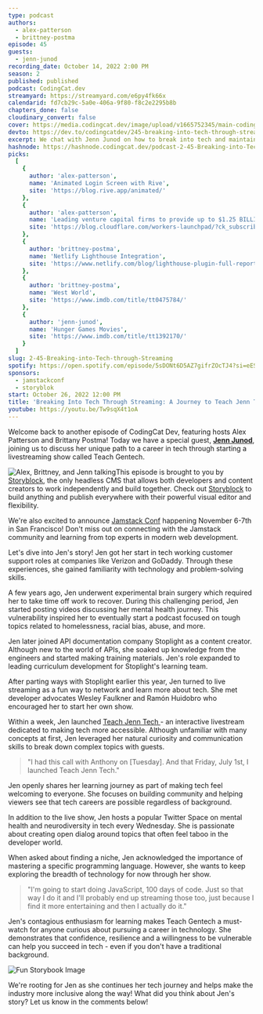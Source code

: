 ```yaml
---
type: podcast
authors:
  - alex-patterson
  - brittney-postma
episode: 45
guests:
  - jenn-junod
recording_date: October 14, 2022 2:00 PM
season: 2
published: published
podcast: CodingCat.dev
streamyard: https://streamyard.com/e6py4fk66x
calendarid: fd7cb29c-5a0e-406a-9f80-f8c2e2295b8b
chapters_done: false
cloudinary_convert: false
cover: https://media.codingcat.dev/image/upload/v1665752345/main-codingcatdev-photo/Breaking-into-Tech-through-Streaming.jpg
devto: https://dev.to/codingcatdev/245-breaking-into-tech-through-streaming-3bi
excerpt: We chat with Jenn Junod on how to break into tech and maintain mental health.
hashnode: https://hashnode.codingcat.dev/podcast-2-45-Breaking-into-Tech-through-Streaming
picks:
  [
    {
      author: 'alex-patterson',
      name: 'Animated Login Screen with Rive',
      site: 'https://blog.rive.app/animated/'
    },
    {
      author: 'alex-patterson',
      name: 'Leading venture capital firms to provide up to $1.25 BILLION to back startups built on Cloudflare Workers',
      site: 'https://blog.cloudflare.com/workers-launchpad/?ck_subscriber_id=1233693656'
    },
    {
      author: 'brittney-postma',
      name: 'Netlify Lighthouse Integration',
      site: 'https://www.netlify.com/blog/lighthouse-plugin-full-reports-for-each-deploy/'
    },
    {
      author: 'brittney-postma',
      name: 'West World',
      site: 'https://www.imdb.com/title/tt0475784/'
    },
    {
      author: 'jenn-junod',
      name: 'Hunger Games Movies',
      site: 'https://www.imdb.com/title/tt1392170/'
    }
  ]
slug: 2-45-Breaking-into-Tech-through-Streaming
spotify: https://open.spotify.com/episode/5sDONt6D5AZ7gifrZOcTJ4?si=eES0eYffSbG5aTMBMKwveg
sponsors:
  - jamstackconf
  - storyblok
start: October 26, 2022 12:00 PM
title: 'Breaking Into Tech Through Streaming: A Journey to Teach Jenn Tech'
youtube: https://youtu.be/Tw9sqX4t1oA
---
```


Welcome back to another episode of CodingCat Dev, featuring hosts Alex Patterson and Brittany Postma! Today we have a special guest, [**Jenn Junod**](/guest/jenn-junod), joining us to discuss her unique path to a career in tech through starting a livestreaming show called Teach Gentech.

![Alex, Brittney, and Jenn talking](https://media.codingcat.dev/image/upload/v1699671791/main-codingcatdev-photo/1-245-breaking-into-tech-through-streaming.jpg)This episode is brought to you by [Storyblock](https://www.storyblok.com/), the only headless CMS that allows both developers and content creators to work independently and build together. Check out [Storyblock](https://www.storyblok.com/) to build anything and publish everywhere with their powerful visual editor and flexibility.

We're also excited to announce [Jamstack Conf](https://jamstackconf.com/) happening November 6-7th in San Francisco! Don't miss out on connecting with the Jamstack community and learning from top experts in modern web development.

Let's dive into Jen's story! Jen got her start in tech working customer support roles at companies like Verizon and GoDaddy. Through these experiences, she gained familiarity with technology and problem-solving skills.

A few years ago, Jen underwent experimental brain surgery which required her to take time off work to recover. During this challenging period, Jen started posting videos discussing her mental health journey. This vulnerability inspired her to eventually start a podcast focused on tough topics related to homelessness, racial bias, abuse, and more.

Jen later joined API documentation company Stoplight as a content creator. Although new to the world of APIs, she soaked up knowledge from the engineers and started making training materials. Jen's role expanded to leading curriculum development for Stoplight's learning team.

After parting ways with Stoplight earlier this year, Jen turned to live streaming as a fun way to network and learn more about tech. She met developer advocates Wesley Faulkner and Ramón Huidobro who encouraged her to start her own show.

Within a week, Jen launched [Teach Jenn Tech ](https://www.youtube.com/channel/UCOYqYy7ebj5j63TbdGB-Lcg)- an interactive livestream dedicated to making tech more accessible. Although unfamiliar with many concepts at first, Jen leveraged her natural curiosity and communication skills to break down complex topics with guests.

> "I had this call with Anthony on \[Tuesday\]. And that Friday, July 1st, I launched Teach Jenn Tech."

Jen openly shares her learning journey as part of making tech feel welcoming to everyone. She focuses on building community and helping viewers see that tech careers are possible regardless of background.

In addition to the live show, Jen hosts a popular Twitter Space on mental health and neurodiversity in tech every Wednesday. She is passionate about creating open dialog around topics that often feel taboo in the developer world.

When asked about finding a niche, Jen acknowledged the importance of mastering a specific programming language. However, she wants to keep exploring the breadth of technology for now through her show.

> "I'm going to start doing JavaScript, 100 days of code. Just so that way I do it and I'll probably end up streaming those too, just because I find it more entertaining and then I actually do it."

Jen's contagious enthusiasm for learning makes Teach Gentech a must-watch for anyone curious about pursuing a career in technology. She demonstrates that confidence, resilience and a willingness to be vulnerable can help you succeed in tech - even if you don't have a traditional background.

![Fun Storybook Image](https://media.codingcat.dev/image/upload/v1699671792/main-codingcatdev-photo/2-245-breaking-into-tech-through-streaming.jpg)

We're rooting for Jen as she continues her tech journey and helps make the industry more inclusive along the way! What did you think about Jen's story? Let us know in the comments below!
